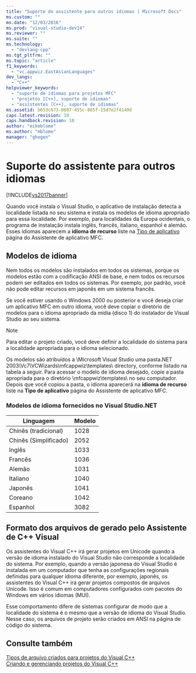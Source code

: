 ```yaml
---
title: "Suporte do assistente para outros idiomas | Microsoft Docs"
ms.custom: ""
ms.date: "12/03/2016"
ms.prod: "visual-studio-dev14"
ms.reviewer: ""
ms.suite: ""
ms.technology: 
  - "devlang-cpp"
ms.tgt_pltfrm: ""
ms.topic: "article"
f1_keywords: 
  - "vc.appwiz.EastAsianLanguages"
dev_langs: 
  - "C++"
helpviewer_keywords: 
  - "suporte de idiomas para projetos MFC"
  - "projetos [C++], suporte de idiomas"
  - "assistentes [C++], suporte de idiomas"
ms.assetid: b653c673-0687-455c-885f-15d7e2f4149d
caps.latest.revision: 10
caps.handback.revision: 10
author: "mikeblome"
ms.author: "mblome"
manager: "ghogen"
---
```

# Suporte do assistente para outros idiomas
[!INCLUDE[vs2017banner](../assembler/inline/includes/vs2017banner.md)]

Quando você instala o Visual Studio, o aplicativo de instalação detecta a localidade listada no seu sistema e instala os modelos de idioma apropriado para essa localidade.  Por exemplo, para localidades da Europa ocidentais, o programa de instalação instala inglês, francês, italiano, espanhol e alemão.  Esses idiomas aparecem a  **idioma de recurso** liste na  [Tipo de aplicativo](../Topic/Application%20Type,%20MFC%20Application%20Wizard.md) página do Assistente de aplicativo MFC.  
  
## Modelos de idioma  
 Nem todos os modelos são instalados em todos os sistemas, porque os modelos estão com a codificação ANSI de base, e nem todos os recursos podem ser editados em todos os sistemas.  Por exemplo, por padrão, você não pode editar recursos em japonês em um sistema francês.  
  
 Se você estiver usando o Windows 2000 ou posterior e você deseja criar um aplicativo MFC em outro idioma, você deve copiar o diretório de modelos para o idioma apropriado da mídia \(disco 1\) do instalador de Visual Studio ao seu sistema.  
  
> [!NOTE]
>  Para editar o projeto criado, você deve definir a localidade do sistema para a localidade apropriada para o idioma selecionado.  
  
 Os modelos são atribuídos a \\Microsoft Visual Studio uma pasta.NET 2003\\Vc7\\VCWizards\\mfcappwiz\\templates\\ directory, conforme listado na tabela a seguir.  Para acessar o modelo de idioma desejado, copie a pasta apropriada para o diretório \\mfcappwiz\\templates\\ no seu computador.  Depois que você copiou a pasta, o idioma aparecerá na  **idioma de recurso** liste na  **Tipo de aplicativo** página do Assistente de aplicativo MFC.  
  
### Modelos de idioma fornecidos no Visual Studio.NET  
  
|Linguagem|Modelo|  
|---------------|------------|  
|Chinês \(tradicional\)|1028|  
|Chinês \(Simplificado\)|2052|  
|Inglês|1033|  
|Francês|1036|  
|Alemão|1031|  
|Italiano|1040|  
|Japonês|1041|  
|Coreano|1042|  
|Espanhol|3082|  
  
## Formato dos arquivos de gerado pelo Assistente de C\+\+ Visual  
 Os assistentes do Visual C\+\+ irá gerar projetos em Unicode quando a versão de idioma instalado do Visual Studio não corresponde a localidade do sistema.  Por exemplo, quando a versão japonesa do Visual Studio é instalada em um computador que tenha as configurações regionais definidas para qualquer idioma diferente, por exemplo, japonês, os assistentes do Visual C\+\+ irá gerar projetos compostos de arquivos Unicode.  Isso é comum em computadores configurados com pacotes do Windows em vários idiomas \(MUI\).  
  
 Esse comportamento difere de sistemas configurar de modo que a localidade do sistema é o mesmo que a versão de idioma do Visual Studio.  Nesse caso, os arquivos de projeto serão criados em ANSI na página de código do sistema.  
  
## Consulte também  
 [Tipos de arquivo criados para projetos do Visual C\+\+](../ide/file-types-created-for-visual-cpp-projects.md)   
 [Criando e gerenciando projetos do Visual C\+\+](../ide/creating-and-managing-visual-cpp-projects.md)